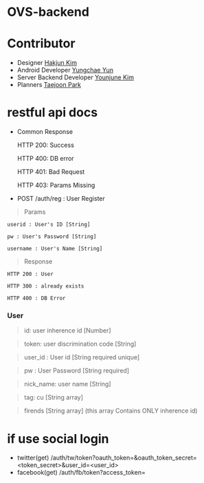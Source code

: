 # OVS-backend

# Contributor
* Designer [Hakjun Kim](https://github.com/ChickenBeer)
* Android Developer [Yungchae Yun](https://github.com/dudco)
* Server Backend Developer [Younjune Kim](https://github.com/iwin2471)
* Planners [Taejoon Park](https://github.com/puze8681)

# restful api docs
* Common Response

    HTTP 200: Success

    HTTP 400: DB error

    HTTP 401: Bad Request

    HTTP 403: Params Missing
    

* POST /auth/reg : User Register

> Params

    userid : User's ID [String]

    pw : User's Password [String]

    username : User's Name [String]


> Response

    HTTP 200 : User

    HTTP 300 : already exists

    HTTP 400 : DB Error
    
### User
> id: user inherence id [Number]

> token: user discrimination code [String]

> user_id : User id [String required unique]

> pw : User Password [String required]

> nick_name: user name [String]

> tag: cu [String array]

> firends [String array] (this array Contains ONLY inherence id)

# if use social login
* twitter(get) /auth/tw/token?oauth_token=<token>&oauth_token_secret=<token_secret>&user_id=<user_id>
* facebook(get) /auth/fb/token?access_token=<token>

